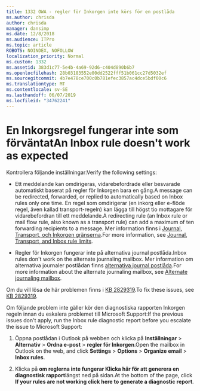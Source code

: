 ```yaml
---
title: 1332 OWA - regler för Inkorgen inte körs för en postlåda
ms.author: chrisda
author: chrisda
manager: dansimp
ms.date: 12/8/2018
ms.audience: ITPro
ms.topic: article
ROBOTS: NOINDEX, NOFOLLOW
localization_priority: Normal
ms.custom: 1332
ms.assetid: 383d1c77-5e4b-4a69-92d6-c404d890b6b7
ms.openlocfilehash: 28b03183552e00dd2522fff51b061cc27d5032ef
ms.sourcegitcommit: 4b7e478ce700c0b781efec3857ac4dce5bdf00c6
ms.translationtype: MT
ms.contentlocale: sv-SE
ms.lasthandoff: 06/07/2019
ms.locfileid: "34762241"
---
```

# <a name="an-inbox-rule-doesnt-work-as-expected"></a><span data-ttu-id="a54c1-102">En Inkorgsregel fungerar inte som förväntat</span><span class="sxs-lookup"><span data-stu-id="a54c1-102">An Inbox rule doesn't work as expected</span></span>

<span data-ttu-id="a54c1-103">Kontrollera följande inställningar:</span><span class="sxs-lookup"><span data-stu-id="a54c1-103">Verify the following settings:</span></span>

- <span data-ttu-id="a54c1-104">Ett meddelande kan omdirigeras, vidarebefordrade eller besvarade automatiskt baserat på regler för Inkorgen bara en gång.</span><span class="sxs-lookup"><span data-stu-id="a54c1-104">A message can be redirected, forwarded, or replied to automatically based on Inbox rules only one time.</span></span> <span data-ttu-id="a54c1-105">En regel som omdirigerar (en inkorg eller e-flöde regel, även kallad transport-regeln) kan lägga till högst tio mottagare för vidarebefordran till ett meddelande.</span><span class="sxs-lookup"><span data-stu-id="a54c1-105">A redirecting rule (an Inbox rule or mail flow rule, also known as a transport rule) can add a maximum of ten forwarding recipients to a message.</span></span> <span data-ttu-id="a54c1-106">Mer information finns i [Journal, Transport, och Inkorgen gränserna](https://docs.microsoft.com/office365/servicedescriptions/exchange-online-service-description/exchange-online-limits).</span><span class="sxs-lookup"><span data-stu-id="a54c1-106">For more information, see [Journal, Transport, and Inbox rule limits](https://docs.microsoft.com/office365/servicedescriptions/exchange-online-service-description/exchange-online-limits).</span></span>

- <span data-ttu-id="a54c1-107">Regler för Inkorgen fungerar inte på alternativa journal postlåda.</span><span class="sxs-lookup"><span data-stu-id="a54c1-107">Inbox rules don't work on the alternate journaling mailbox.</span></span> <span data-ttu-id="a54c1-108">Mer information om alternativa journaler postlådan finns [alternativa journal postlåda](https://docs.microsoft.com/Exchange/security-and-compliance/journaling/journaling#alternate-journaling-mailbox).</span><span class="sxs-lookup"><span data-stu-id="a54c1-108">For more information about the alternate journaling mailbox, see [Alternate journaling mailbox](https://docs.microsoft.com/Exchange/security-and-compliance/journaling/journaling#alternate-journaling-mailbox).</span></span>

<span data-ttu-id="a54c1-109">Om du vill lösa de här problemen finns i [KB 2829319](https://support.microsoft.com/kb/2829319).</span><span class="sxs-lookup"><span data-stu-id="a54c1-109">To fix these issues, see [KB 2829319](https://support.microsoft.com/kb/2829319).</span></span>

<span data-ttu-id="a54c1-110">Om följande problem inte gäller kör den diagnostiska rapporten Inkorgen regeln innan du eskalera problemet till Microsoft Support:</span><span class="sxs-lookup"><span data-stu-id="a54c1-110">If the previous issues don't apply, run the Inbox rule diagnostic report before you escalate the issue to Microsoft Support:</span></span>

1. <span data-ttu-id="a54c1-111">Öppna postlådan i Outlook på webben och klicka på **Inställningar** \> **Alternativ** \> **Ordna e-post** \> **regler för Inkorgen**.</span><span class="sxs-lookup"><span data-stu-id="a54c1-111">Open the mailbox in Outlook on the web, and click **Settings** \> **Options** \> **Organize email** \> **Inbox rules**.</span></span>

2. <span data-ttu-id="a54c1-112">Klicka på **om reglerna inte fungerar Klicka här för att generera en diagnostisk rapport**längst ned på sidan.</span><span class="sxs-lookup"><span data-stu-id="a54c1-112">At the bottom of the page, click **If your rules are not working click here to generate a diagnostic report**.</span></span>
